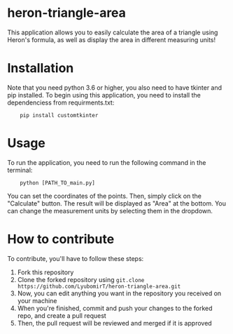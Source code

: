 # heron-triangle-area

This application allows you to easily calculate the area of a triangle using Heron's formula, as well as display the area in different measuring units!

# Installation

Note that you need python 3.6 or higher, you also need to have tkinter and pip installed.
To begin using this application, you need to install the dependenciess from requirments.txt:
```
    pip install customtkinter
```

# Usage

To run the application, you need to run the following command in the terminal:
```
    python [PATH_TO_main.py]
```

You can set the coordinates of the points. Then, simply click on the "Calculate" button. The result will be displayed as "Area" at the bottom. You can change the measurement units by selecting them in the dropdown.

# How to contribute

To contribute, you'll have to follow these steps:

1. Fork this repository
2. Clone the forked repository using `git.clone https://github.com/LyubomirT/heron-triangle-area.git`
3. Now, you can edit anything you want in the repository you received on your machine
4. When you're finished, commit and push your changes to the forked repo, and create a pull request
5. Then, the pull request will be reviewed and merged if it is approved